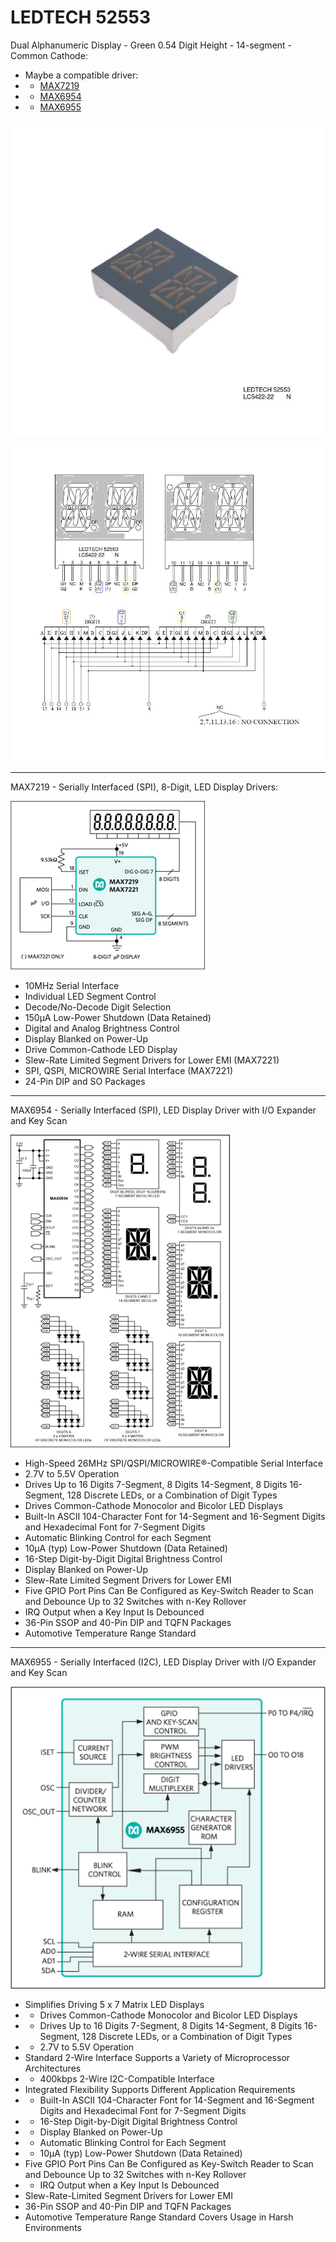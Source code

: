 # LEDTECH 52553
Dual Alphanumeric Display - Green 0.54 Digit Height - 14-segment - Common Cathode:
 - Maybe a compatible driver:
 - - [MAX7219](https://www.analog.com/en/products/max7219.html)
 - - [MAX6954](https://www.analog.com/en/products/max6954.html)
 - - [MAX6955](https://www.analog.com/en/products/max6955.html)

![img](https://raw.githubusercontent.com/rtek1000/LEDTECH_52553/main/Doc/LEDTECH%2052553%20-%201.jpeg)

![img](https://raw.githubusercontent.com/rtek1000/LEDTECH_52553/main/Doc/LEDTECH%2052553%20-%204.jpeg)

------

MAX7219 - Serially Interfaced (SPI), 8-Digit, LED Display Drivers:

![img](https://raw.githubusercontent.com/rtek1000/LEDTECH_52553/main/Doc/MAX7219-block1.png)

- 10MHz Serial Interface
- Individual LED Segment Control
- Decode/No-Decode Digit Selection
- 150µA Low-Power Shutdown (Data Retained)
- Digital and Analog Brightness Control
- Display Blanked on Power-Up 
- Drive Common-Cathode LED Display
- Slew-Rate Limited Segment Drivers for Lower EMI (MAX7221)
- SPI, QSPI, MICROWIRE Serial Interface (MAX7221)
- 24-Pin DIP and SO Packages 

------

MAX6954 - Serially Interfaced (SPI), LED Display Driver with I/O Expander and Key Scan

![img](https://raw.githubusercontent.com/rtek1000/LEDTECH_52553/main/Doc/MAX6954.png)

- High-Speed 26MHz SPI/QSPI/MICROWIRE®-Compatible Serial Interface
- 2.7V to 5.5V Operation
- Drives Up to 16 Digits 7-Segment, 8 Digits 14-Segment, 8 Digits 16-Segment, 128 Discrete LEDs, or a Combination of Digit Types
- Drives Common-Cathode Monocolor and Bicolor LED Displays
- Built-In ASCII 104-Character Font for 14-Segment and 16-Segment Digits and Hexadecimal Font for 7-Segment Digits
- Automatic Blinking Control for each Segment
- 10µA (typ) Low-Power Shutdown (Data Retained)
- 16-Step Digit-by-Digit Digital Brightness Control
- Display Blanked on Power-Up
- Slew-Rate Limited Segment Drivers for Lower EMI
- Five GPIO Port Pins Can Be Configured as Key-Switch Reader to Scan and Debounce Up to 32 Switches with n-Key Rollover
- IRQ Output when a Key Input Is Debounced
- 36-Pin SSOP and 40-Pin DIP and TQFN Packages
- Automotive Temperature Range Standard 

------

MAX6955 - Serially Interfaced (I2C), LED Display Driver with I/O Expander and Key Scan

![img](https://raw.githubusercontent.com/rtek1000/LEDTECH_52553/main/Doc/MAX6955_block1.png)

- Simplifies Driving 5 x 7 Matrix LED Displays
- - Drives Common-Cathode Monocolor and Bicolor LED Displays
- - Drives Up to 16 Digits 7-Segment, 8 Digits 14-Segment, 8 Digits 16-Segment, 128 Discrete LEDs, or a Combination of Digit Types
- - 2.7V to 5.5V Operation
- Standard 2-Wire Interface Supports a Variety of Microprocessor Architectures
- - 400kbps 2-Wire I2C-Compatible Interface
- Integrated Flexibility Supports Different Application Requirements
- - Built-In ASCII 104-Character Font for 14-Segment and 16-Segment Digits and Hexadecimal Font for 7-Segment Digits
- - 16-Step Digit-by-Digit Digital Brightness Control
- - Display Blanked on Power-Up
- - Automatic Blinking Control for Each Segment
- - 10µA (typ) Low-Power Shutdown (Data Retained)
- Five GPIO Port Pins Can Be Configured as Key-Switch Reader to Scan and Debounce Up to 32 Switches with n-Key Rollover
- - IRQ Output when a Key Input Is Debounced
- Slew-Rate-Limited Segment Drivers for Lower EMI
- 36-Pin SSOP and 40-Pin DIP and TQFN Packages
- Automotive Temperature Range Standard Covers Usage in Harsh Environments



